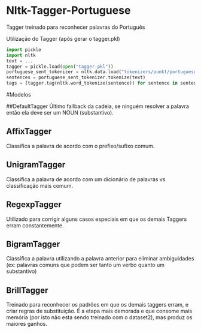 # Nltk-Tagger-Portuguese
Tagger treinado para reconhecer palavras do Português

Utilização do Tagger (após gerar o tagger.pkl)
```python
import pickle
import nltk
text = ...
tagger = pickle.load(open("tagger.pkl"))
portuguese_sent_tokenizer = nltk.data.load("tokenizers/punkt/portuguese.pickle")
sentences = portuguese_sent_tokenizer.tokenize(text)
tags = [tagger.tag(nltk.word_tokenize(sentence)) for sentence in sentences]
```

#Modelos

##DefaultTagger
Último fallback da cadeia, se ninguém resolver a palavra então ela deve ser um NOUN (substantivo).

## AffixTagger
Classifica a palavra de acordo com o prefixo/sufixo comum.

## UnigramTagger
Classifica a palavra de acordo com um dicionário de palavras vs classificação mais comum.

## RegexpTagger
Utilizado para corrigir alguns casos especiais em que os demais Taggers erram constantemente.

## BigramTagger
Classifica a palavra utilizando a palavra anterior para eliminar ambiguidades (ex: palavras comuns que podem ser tanto um verbo quanto um substantivo)

## BrillTagger
Treinado para reconhecer os padrões em que os demais taggers erram, e criar regras de substituição.
É a etapa mais demorada e que consome mais memória (por isto não esta sendo treinado com o dataset2), mas produz os maiores ganhos.
